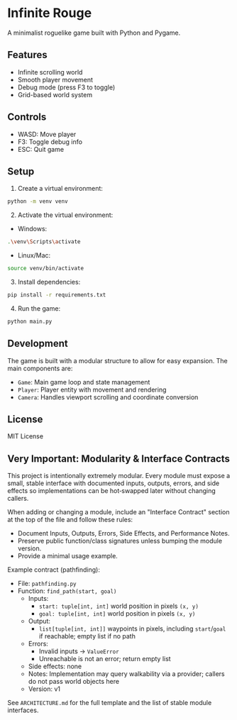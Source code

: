 # Infinite Rouge

A minimalist roguelike game built with Python and Pygame.

## Features

- Infinite scrolling world
- Smooth player movement
- Debug mode (press F3 to toggle)
- Grid-based world system

## Controls

- WASD: Move player
- F3: Toggle debug info
- ESC: Quit game

## Setup

1. Create a virtual environment:
```bash
python -m venv venv
```

2. Activate the virtual environment:
- Windows:
```bash
.\venv\Scripts\activate
```
- Linux/Mac:
```bash
source venv/bin/activate
```

3. Install dependencies:
```bash
pip install -r requirements.txt
```

4. Run the game:
```bash
python main.py
```

## Development

The game is built with a modular structure to allow for easy expansion. The main components are:

- `Game`: Main game loop and state management
- `Player`: Player entity with movement and rendering
- `Camera`: Handles viewport scrolling and coordinate conversion

## License

MIT License 

## Very Important: Modularity & Interface Contracts

This project is intentionally extremely modular. Every module must expose a small, stable interface with documented inputs, outputs, errors, and side effects so implementations can be hot‑swapped later without changing callers.

When adding or changing a module, include an "Interface Contract" section at the top of the file and follow these rules:
- Document Inputs, Outputs, Errors, Side Effects, and Performance Notes.
- Preserve public function/class signatures unless bumping the module version.
- Provide a minimal usage example.

Example contract (pathfinding):

- File: `pathfinding.py`
- Function: `find_path(start, goal)`
  - Inputs:
    - `start: tuple[int, int]` world position in pixels `(x, y)`
    - `goal: tuple[int, int]` world position in pixels `(x, y)`
  - Output:
    - `list[tuple[int, int]]` waypoints in pixels, including `start`/`goal` if reachable; empty list if no path
  - Errors:
    - Invalid inputs → `ValueError`
    - Unreachable is not an error; return empty list
  - Side effects: none
  - Notes: Implementation may query walkability via a provider; callers do not pass world objects here
  - Version: v1

See `ARCHITECTURE.md` for the full template and the list of stable module interfaces.